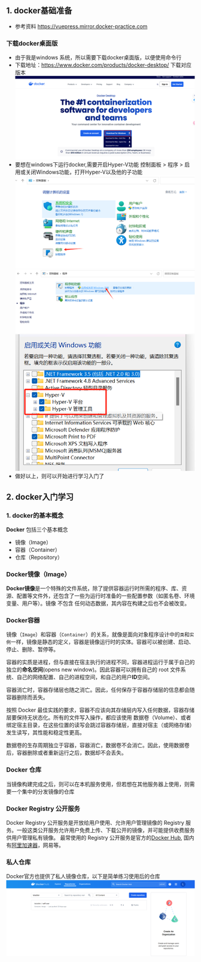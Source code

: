 ## 1. docker基础准备
- 参考资料 https://vuepress.mirror.docker-practice.com
### 下载docker桌面版
- 由于我是windows 系统，所以需要下载docker桌面版，以便使用命令行
- 下载地址：https://www.docker.com/products/docker-desktop/ 下载对应版本
  ![alt text](image.png)
- 要想在windows下运行docker,需要开启Hyper-V功能
  控制面板 > 程序 > 启用或关闭Windows功能，打开Hyper-V以及他的子功能
  ![alt text](image-1.png)
  ![alt text](image-2.png)
  ![alt text](image-3.png)
- 做好以上，则可以开始进行学习入门了

## 2. docker入门学习
### 1. docker的基本概念
**Docker** 包括三个基本概念
- 镜像（Image）
- 容器（Container）
- 仓库（Repository）
### Docker镜像（Image）
  **Docker镜像**是一个特殊的文件系统，除了提供容器运行时所需的程序、库、资源、配置等文件外，还包含了一些为运行时准备的一些配置参数（如匿名卷、环境变量、用户等）。镜像 不包含 任何动态数据，其内容在构建之后也不会被改变。
### Docker容器
镜像（```Image```）和容器（```Container```）的关系，就像是面向对象程序设计中的```类```和```实例```一样，镜像是静态的定义，容器是镜像运行时的实体。容器可以被创建、启动、停止、删除、暂停等。

容器的实质是进程，但与直接在宿主执行的进程不同，容器进程运行于属于自己的独立的**命名空间**(opens new window)。因此容器可以拥有自己的 root 文件系统、自己的网络配置、自己的进程空间，和自己的用户**ID**空间。

容器消亡时，容器存储层也随之消亡。因此，任何保存于容器存储层的信息都会随容器删除而丢失。

按照 Docker 最佳实践的要求，容器不应该向其存储层内写入任何数据，容器存储层要保持无状态化。所有的文件写入操作，都应该使用 数据卷（Volume）、或者 绑定宿主目录，在这些位置的读写会跳过容器存储层，直接对宿主（或网络存储）发生读写，其性能和稳定性更高。

数据卷的生存周期独立于容器，容器消亡，数据卷不会消亡。因此，使用数据卷后，容器删除或者重新运行之后，数据却不会丢失。
### Docker 仓库
当镜像构建完成之后，则可以在本机服务使用，但若想在其他服务器上使用，则需要一个集中的分发镜像的仓库
### Docker Registry 公开服务
Docker Registry 公开服务是开放给用户使用、允许用户管理镜像的 Registry 服务。一般这类公开服务允许用户免费上传、下载公开的镜像，并可能提供收费服务供用户管理私有镜像。
最常使用的 Registry 公开服务是官方的[Docker Hub](https://hub.docker.com/), 国内有[阿里加速器](https://www.aliyun.com/product/acr?source=5176.11533457&userCode=8lx5zmtu)，网易等。
### 私人仓库
Docker官方也提供了私人镜像仓库，以下是简单练习使用后的仓库
![alt text](image-4.png)